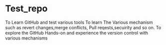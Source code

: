# Test_repo
To Learn GitHub and test various tools 
To learn The Various mechanism such as revert changes,merge conflicts, Pull reqests,secuirity and so on.
To explore the GitHub Hands-on and experience the version control with various mechanisms 

